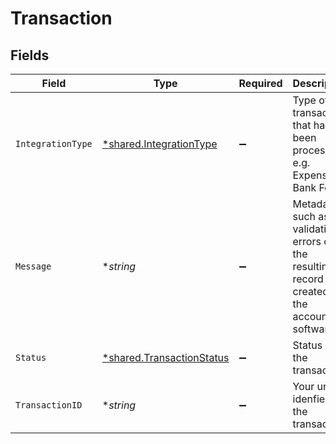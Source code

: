 # Transaction


## Fields

| Field                                                                                          | Type                                                                                           | Required                                                                                       | Description                                                                                    | Example                                                                                        |
| ---------------------------------------------------------------------------------------------- | ---------------------------------------------------------------------------------------------- | ---------------------------------------------------------------------------------------------- | ---------------------------------------------------------------------------------------------- | ---------------------------------------------------------------------------------------------- |
| `IntegrationType`                                                                              | [*shared.IntegrationType](../../../pkg/models/shared/integrationtype.md)                       | :heavy_minus_sign:                                                                             | Type of transaction that has been processed e.g. Expense or Bank Feed.                         | expenses                                                                                       |
| `Message`                                                                                      | **string*                                                                                      | :heavy_minus_sign:                                                                             | Metadata such as validation errors or the resulting record created in the accounting software. |                                                                                                |
| `Status`                                                                                       | [*shared.TransactionStatus](../../../pkg/models/shared/transactionstatus.md)                   | :heavy_minus_sign:                                                                             | Status of the transaction.                                                                     | Completed                                                                                      |
| `TransactionID`                                                                                | **string*                                                                                      | :heavy_minus_sign:                                                                             | Your unique idenfier of the transaction.                                                       | aa02271d-ed5f-47f5-be76-778d5905225a                                                           |